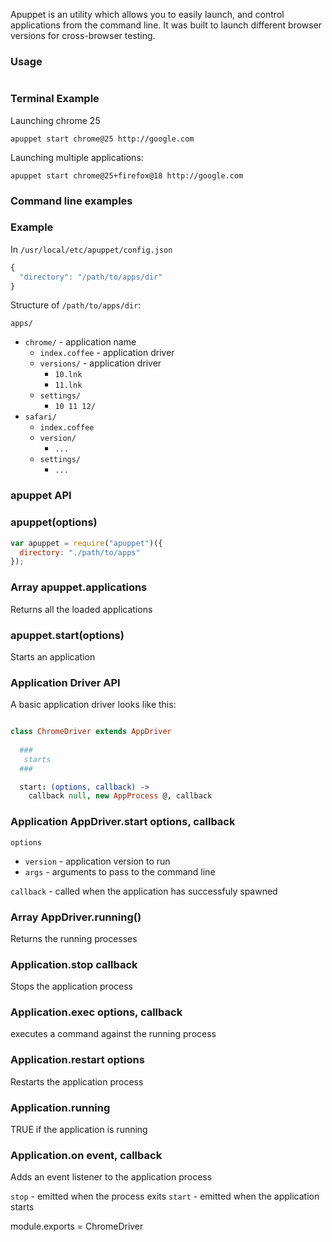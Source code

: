 Apuppet is an utility which allows you to easily launch, and control applications from the command line. It was built to launch different browser versions for cross-browser testing.

### Usage

```
```

### Terminal Example

Launching chrome 25

```
apuppet start chrome@25 http://google.com
```

Launching multiple applications:

```
apuppet start chrome@25+firefox@18 http://google.com
```

### Command line examples

### Example

In `/usr/local/etc/apuppet/config.json`

```javascript
{
  "directory": "/path/to/apps/dir"
}
```

Structure of `/path/to/apps/dir`:

`apps/`
  - `chrome/` - application name
    - `index.coffee`  - application driver
    - `versions/` - application driver
      - `10.lnk`
      - `11.lnk`
    - `settings/`
      - `10 11 12/`
  - `safari/`
    - `index.coffee` 
    - `version/`
      - `...`
    - `settings/`
      - `...`

### apuppet API


### apuppet(options)

```javascript
var apuppet = require("apuppet")({
  directory: "./path/to/apps"
});
```

### Array<AppDriver> apuppet.applications

Returns all the loaded applications

### apuppet.start(options) 

Starts an application

### Application Driver API


A basic application driver looks like this:

```coffeescript

class ChromeDriver extends AppDriver
  
  ###
   starts 
  ###

  start: (options, callback) ->
    callback null, new AppProcess @, callback

```


### Application AppDriver.start options, callback
  
`options`
  - `version` - application version to run
  - `args` - arguments to pass to the command line

`callback` - called when the application has successfuly spawned


### Array<AppProcess> AppDriver.running()

Returns the running processes

### Application.stop callback

Stops the application process

### Application.exec options, callback

executes a command against the running process

### Application.restart options

Restarts the application process

### Application.running 

TRUE if the application is running

### Application.on event, callback

Adds an event listener to the application process

`stop` - emitted when the process exits
`start` - emitted when the application starts



module.exports = ChromeDriver


